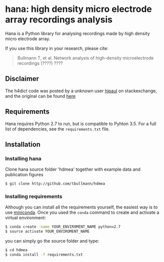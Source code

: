 # hana: high density micro electrode array recordings analysis

Hana is a Python library for analysing recordings made by high density micro electrode array.

If you use this library in your research, please cite:

> Bullmann T, et al. Network analysis of high-density microelectrode recordings (????) ????

## Disclaimer

The h4dict code was posted by a unknown user [hjpaul](http://codereview.stackexchange.com/users/27783/hpaulj) on stackexchange,
and the original can be found [here](http://codereview.stackexchange.com/questions/120802/recursively-save-python-dictionaries-to-hdf5-files-using-h5py)


## Requirements

Hana requires Python 2.7 to run, but is compatible to Pyhton 3.5. 
For a full list of dependencies, see the `requirements.txt` file.


## Installation

### Installing hana 

Clone hana source folder 'hdmea' together with example data and publication figures

```bash
$ git clone http://github.com/tbullmann/hdmea
```

### Installing requirements

Although you can install all the requirements yourself, the easiest way is to use [miniconda](http://conda.pydata.org/miniconda.html). 
Once you used the `conda` command to create and activate a virtual environment:
```bash
$ conda create -name YOUR_ENVIROMENT_NAME python=2.7
$ source activate YOUR_ENVIROMENT_NAME
```
you can simply go the source folder and type:
```bash
$ cd hdmea
$ conda install -f requirements.txt
```
